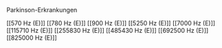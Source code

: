 Parkinson-Erkrankungen

[[570 Hz (E)]]
[[780 Hz (E)]]
[[900 Hz (E)]]
[[5250 Hz (E)]]
[[7000 Hz (E)]]
[[115710 Hz (E)]]
[[255830 Hz (E)]]
[[485430 Hz (E)]]
[[692500 Hz (E)]]
[[825000 Hz (E)]]